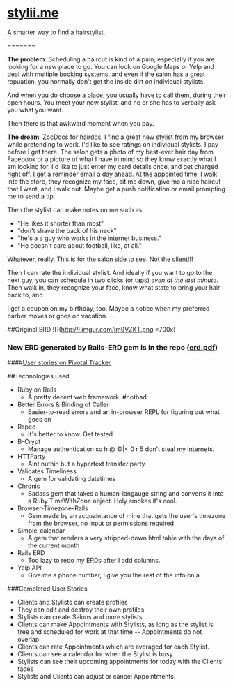 [stylii.me](http://www.stylii.me)
=======

A smarter way to find a hairstylist.


=======


**The problem**: Scheduling a haircut is kind of a pain, especially if you are looking for a new place to go. You can look on Google Maps or Yelp and deal with multiple booking systems, and even if the salon has a great repuation, you normally don't get the inside dirt on individual stylists. 

And when you do choose a place, you usually have to call them, during their open hours. You meet your new stylist, and he or she has to verbally ask you what you want. 

Then there is that awkward moment when you pay.

**The dream**: ZocDocs for hairdos. I find a great new stylist from my browser while pretending to work. I'd like to see ratings on individual stylists. I pay before I get there. The salon gets a photo of my best-ever hair day from Facebook or a picture of what I have in mind so they know exactly what I am looking for. I'd like to just enter my card details once, and get charged right off. I get a reminder email a day ahead. At the appointed time, I walk into the store, they recognize my face, sit me down, give me a nice haircut that I want, and I walk out. Maybe get a push notification or email prompting me to send a tip. 

Then the stylist can make notes on me such as:
 
* "He likes it shorter than most"
* "don't shave the back of his neck"
*  "he's a a guy who works in the internet business."
*  "He doesn't care about football, like, at all."

Whatever, really. This is for the salon side to see. Not the client!!! 

Then I can rate the individual stylist. And ideally if you want to go to the next guy, you can schedule in two clicks (or taps) *even at the last minute*. Then walk in, they recognize your face, know what state to bring your hair back to, and 

I get a coupon on my birthday, too. Maybe a notice when my preferred barber moves or goes on vacation. 

##Original ERD
![](http://i.imgur.com/jm9VZKT.png =700x)

### New ERD generated by Rails-ERD gem is in the repo ([erd.pdf](https://github.com/trivett/stylii/blob/master/erd.pdf?raw=true))

####[User stories on Pivotal Tracker](https://www.pivotaltracker.com/s/projects/1045140)


##Technologies used

* Ruby on Rails
	* A pretty decent web framework. #notbad
* Better Errors & Binding of Caller
	* Easier-to-read errors and an in-browser REPL for figuring out what goes on
* Rspec
	* It's better to know. Get tested. 
* B-Crypt
	* Manage authentication so h @ ©|< 0 r 5 don't steal my internets.
* HTTParty
	* Aint nuthin but a hypertext transfer party 
* Validates Timeliness
	* A gem for validating datetimes
* Chronic
	* Badass gem that takes a human-langauge string and converts it into a Ruby TimeWithZone object. Holy smokes it's cool.
* Browser-Timezone-Rails
	* Gem made by an acquaintance of mine that gets the user's timezone from the browser, no input or permissions required
* Simple_calendar
	* A gem that renders a very stripped-down html table with the days of the current month
* Rails ERD
	* Too lazy to redo my ERDs after I add columns.
* Yelp API
	* Give me a phone number, I give you the rest of the info on a 

###Completed User Stories 

* Clients and Stylists can create profiles
* They can edit and destroy their own profiles
* Stylists can create Salons and more stylists
* Clients can make Appointments with Stylists, as long as the stylist is free and scheduled for work at that time -- Appointments do not overlap.
* Clients can rate Appointments which are averaged for each Stylist.
* Clients can see a calendar for when the Stylist is busy. 
* Stylists can see their upcoming appointments for today with the Clients' faces
* Stylists and Clients can adjust or cancel Appointments.









